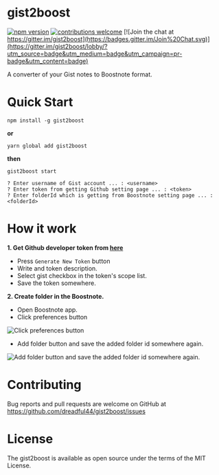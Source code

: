 # gist2boost

[![npm version](https://badge.fury.io/js/gist2boost.svg)](https://badge.fury.io/js/gist2boost) [![contributions welcome](https://img.shields.io/badge/contributions-welcome-brightgreen.svg?style=flat)](https://github.com/dreadful44/gist2boost/issues) [![Join the chat at https://gitter.im/gist2boost](https://badges.gitter.im/Join%20Chat.svg)](https://gitter.im/gist2boost/lobby/?utm_source=badge&utm_medium=badge&utm_campaign=pr-badge&utm_content=badge)

A converter of your Gist notes to Boostnote format.

# Quick Start

    npm install -g gist2boost

**or**

    yarn global add gist2boost

**then**

    gist2boost start

    ? Enter username of Gist account ... : <username>
    ? Enter token from getting Github setting page ... : <token>
    ? Enter folderId which is getting from Boostnote setting page ... : <folderId>

# How it work
**1. Get Github developer token from [here](https://github.com/settings/tokens)**
* Press `Generate New Token` button
* Write and token description.
* Select gist checkbox in the token's scope list.
* Save the token somewhere.

**2. Create folder in the Boostnote.**
* Open Boostnote app.
* Click preferences button

![Click preferences button](https://image.prntscr.com/image/PvsAEcI0RKyOVryePJkOjw.png)
* Add folder button and save the added folder id somewhere again.

![Add folder button and save the added folder id somewhere again.](https://image.prntscr.com/image/nCM8XkXvTu6iZ-qYW-dsuA.png)

# Contributing
Bug reports and pull requests are welcome on GitHub at https://github.com/dreadful44/gist2boost/issues

# License
The gist2boost is available as open source under the terms of the MIT License.

